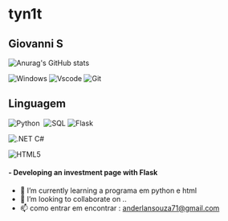 # tyn1t
## Giovanni S

![Anurag's GitHub stats](https://github-readme-stats.vercel.app/api?username=tyn1t&theme=dark&show_icons=true)


![Windows](https://img.shields.io/badge/Windows-000?style=for-the-badge&logo=windows&logoColor=2CA5E0)
![Vscode](https://img.shields.io/badge/Vscode-007ACC?style=for-the-badge&logo=visual-studio-code&logoColor=white)
![Git](https://img.shields.io/badge/GIT-E44C30?style=for-the-badge&logo=git&logoColor=white)


## Linguagem 
    
  ![Python](https://img.shields.io/badge/Python-0D1117?style=for-the-badge&logo=python)&nbsp;
  ![SQL](https://img.shields.io/badge/SQL-FFFFFF?style=for-the-badge&logo=oracle&logoColor=ffcc66&labelColor=FFFFFF&color=#68da66)
  ![Flask](https://img.shields.io/badge/flask-%23000.svg?style=for-the-badge&logo=flask&logoColor=white)

   
  ![.NET C#](https://img.shields.io/badge/.NET-C%23-239120?style=for-the-badge&logo=c-sharp&logoColor=white)
  
![HTML5](https://img.shields.io/badge/HTML5-E34F26?style=for-the-badge&logo=html5&logoColor=white)

#### - Developing an investment page with Flask
- 🌱 I’m currently learning a programa em python e html
- 💞️ I’m looking to collaborate on  ..
- 📫 como entrar em encontrar : anderlansouza71@gmail.com

<!--- -
tyn1t/tyn1t is a ✨ special ✨ repository because its `README.md` (this file) appears on your GitHub profile.
![GitHub Stats](https://github-readme-stats.vercel.app/api?username=SEUUSERNAME&theme=transparent&bg_color=000&border_color=30A3DC&show_icons=true&icon_color=30A3DC&title_color=E94D5F&text_color=FFF)
You can click the Preview link to take a look at your changes.
--->
